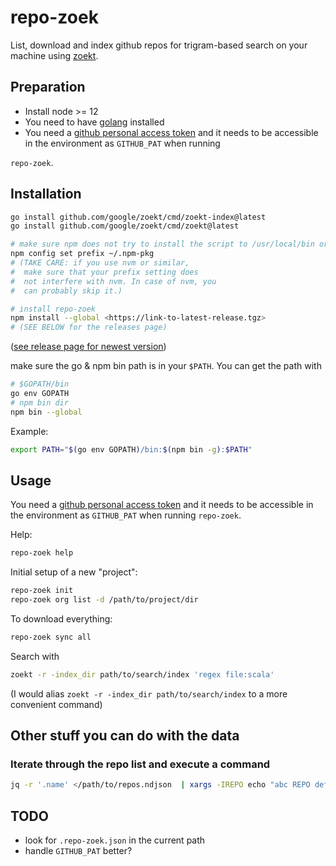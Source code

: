 # repo-zoek

List, download and index github repos for trigram-based search on your machine using
[zoekt](https://github.com/sourcegraph/zoekt).

## Preparation

* Install node >= 12
* You need to have [golang](https://go.dev/doc/install) installed
* You need a [github personal access token](https://docs.github.com/en/authentication/keeping-your-account-and-data-secure/creating-a-personal-access-token) and it needs to be accessible in the environment as `GITHUB_PAT` when running

`repo-zoek`.
## Installation

```sh
go install github.com/google/zoekt/cmd/zoekt-index@latest
go install github.com/google/zoekt/cmd/zoekt@latest

# make sure npm does not try to install the script to /usr/local/bin or similar
npm config set prefix ~/.npm-pkg
# (TAKE CARE: if you use nvm or similar, 
#  make sure that your prefix setting does 
#  not interfere with nvm. In case of nvm, you
#  can probably skip it.)

# install repo-zoek
npm install --global <https://link-to-latest-release.tgz>
# (SEE BELOW for the releases page)
```
([see release page for newest version](https://github.com/jwbargsten/repo-zoek/releases/latest))

make sure the go & npm bin path is in your `$PATH`. You can get the path with

```sh
# $GOPATH/bin
go env GOPATH
# npm bin dir
npm bin --global
```

Example:

```bash
export PATH="$(go env GOPATH)/bin:$(npm bin -g):$PATH"
```

## Usage

You need a
[github personal access token](https://docs.github.com/en/authentication/keeping-your-account-and-data-secure/creating-a-personal-access-token)
and it needs to be accessible in the environment as `GITHUB_PAT` when running
`repo-zoek`.

Help:

```sh
repo-zoek help
```

Initial setup of a new "project":

```sh
repo-zoek init
repo-zoek org list -d /path/to/project/dir
```

To download everything:

```sh
repo-zoek sync all
```

Search with

```sh
zoekt -r -index_dir path/to/search/index 'regex file:scala'
```

(I would alias `zoekt -r -index_dir path/to/search/index` to a more convenient command)

## Other stuff you can do with the data

### Iterate through the repo list and execute a command
```sh
jq -r '.name' </path/to/repos.ndjson  | xargs -IREPO echo "abc REPO def"
```

## TODO

* look for `.repo-zoek.json` in the current path
* handle `GITHUB_PAT` better?
